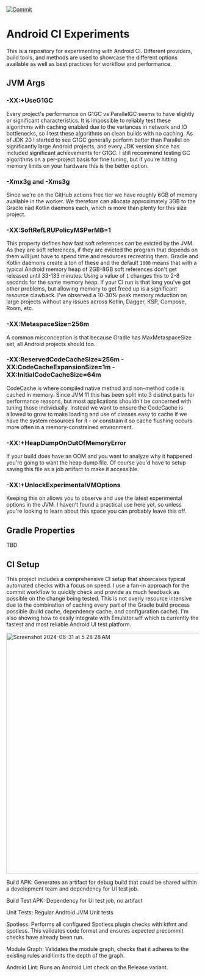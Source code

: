 [![Commit](https://github.com/kaeawc/android-ci/actions/workflows/commit.yml/badge.svg)](https://github.com/kaeawc/android-ci/actions/workflows/commit.yml)

# Android CI Experiments

This is a repository for experimenting with Android CI. Different providers, build tools, and
methods are used to showcase the different options available as well as best practices for
workflow and performance.

## JVM Args

### -XX:+UseG1GC

Every project's performance on G1GC vs ParallelGC seems to have slightly or significant characteristics. It is impossible to reliably test these algorithms with caching enabled due to the variances in network and IO bottlenecks, so I test these algorithms on clean builds with no caching. As of JDK 20 I started to see G1GC generally perform better than Parallel on significantly large Android projects, and every JDK version since has included significant achievements for G1GC. I still recommend testing GC algorithms on a per-project basis for fine tuning, but if you're hitting memory limits on your hardware this is the better option.

### -Xmx3g and -Xms3g

Since we're on the GitHub actions free tier we have roughly 6GB of memory available in the worker. We therefore can allocate approximately 3GB to the Gradle nad Kotlin daemons each, which is more than plenty for this size project.

### -XX:SoftRefLRUPolicyMSPerMB=1

This property defines how fast soft references can be evicted by the JVM. As they are soft references, if they are evicted the program that depends on them will just have to spend time and resources recreating them. Gradle and Kotlin daemons create a ton of these and the default `1000` means that with a typical Android memory heap of 2GB-8GB soft references don't get released until 33-133 minutes. Using a value of `1` changes this to 2-8 seconds for the same memory heap. If your CI run is that long you've got other problems, but allowing memory to get freed up is a significant resource clawback. I've observed a 10-30% peak memory reduction on large projects without any issues across Kotlin, Dagger, KSP, Compose, Room, etc.

### -XX:MetaspaceSize=256m

A common misconception is that because Gradle has MaxMetaspaceSize set, all Android projects should too.

### -XX:ReservedCodeCacheSize=256m -XX:CodeCacheExpansionSize=1m -XX:InitialCodeCacheSize=64m

CodeCache is where compiled native method and non-method code is cached in memory. Since JVM 11 this has been split into 3 distinct parts for performance reasons, but most applications shouldn't be concerned with tuning those individually. Instead we want to ensure the CodeCache is allowed to grow to make loading and use of classes easy to cache if we have the system resources for it - or constrain it so cache flushing occurs more often in a memory-constrained environment.

### -XX:+HeapDumpOnOutOfMemoryError

If your build does have an OOM and you want to analyze why it happened you're going to want the heap dump file. Of course you'd have to setup saving this file as a job artifact to make it accessible.

### -XX:+UnlockExperimentalVMOptions

Keeping this on allows you to observe and use the latest experimental options in the JVM. I haven't found a practical use here yet, so unless you're looking to learn about this space you can probably leave this off.

## Gradle Properties

TBD

## CI Setup

This project includes a comprehensive CI setup that showcases typical automated checks with a focus on speed. I use a fan-in approach for the commit workflow to quickly check and provide as much feedback as possible on the change being tested. This is not overly resource intensive due to the combination of caching every part of the Gradle build process possible (build cache, dependency cache, and configuration cache). I'm also showing how to easily integrate with Emulator.wtf which is currently the fastest and most reliable Android UI test platform.

<img width="631" alt="Screenshot 2024-08-31 at 5 28 28 AM" src="https://github.com/user-attachments/assets/4ce3f60f-1cbb-4f39-9eeb-779bb46da786">

Build APK: Generates an artifact for debug build that could be shared within a development team and dependency for UI test job.

Build Test APK: Dependency for UI test job, no artifact

Unit Tests: Regular Android JVM Unit tests

Spotless: Performs all configured Spotless plugin checks with ktfmt and spotless. This validates code format and ensures expected precommit checks have already been run.

Module Graph: Validates the module graph, checks that it adheres to the existing rules and limits the depth of the graph.

Android Lint: Runs an Android Lint check on the Release variant.


